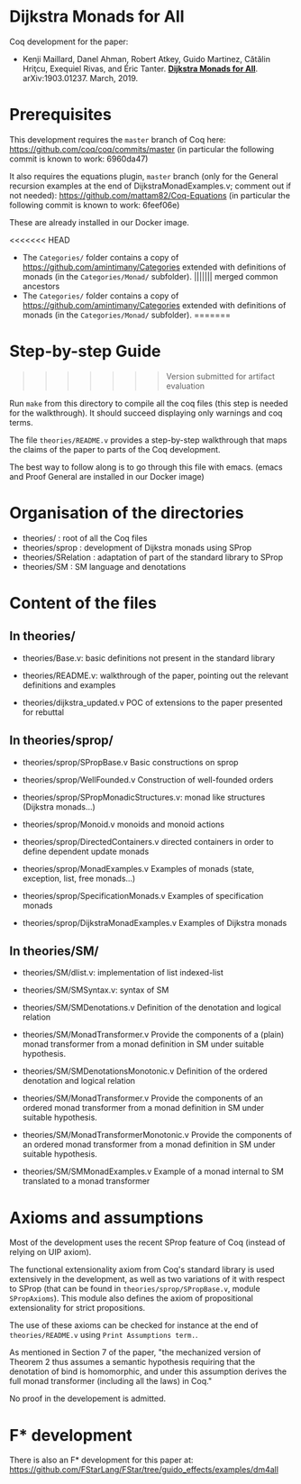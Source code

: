# Dijkstra Monads for All

Coq development for the paper:
- Kenji Maillard, Danel Ahman, Robert Atkey, Guido Martinez,
  Cătălin Hriţcu, Exequiel Rivas, and Éric Tanter.
  **[Dijkstra Monads for All](https://arxiv.org/abs/1903.01237)**.
  arXiv:1903.01237. March, 2019.


# Prerequisites

This development requires the `master` branch of Coq here:
https://github.com/coq/coq/commits/master
(in particular the following commit is known to work: 6960da47)

It also requires the equations plugin, `master` branch (only for the
General recursion examples at the end of DijkstraMonadExamples.v;
comment out if not needed): https://github.com/mattam82/Coq-Equations
(in particular the following commit is known to work: 6feef06e)

These are already installed in our Docker image.


<<<<<<< HEAD
* The `Categories/` folder contains a copy of
  https://github.com/amintimany/Categories extended with definitions
  of monads (in the `Categories/Monad/` subfolder).
||||||| merged common ancestors
* The `Categories/` folder contains a copy of
  https://github.com/amintimany/Categories extended with definitions
  of monads (in the `Categories/Monad/` subfolder). 
=======
# Step-by-step Guide
>>>>>>> Version submitted for artifact evaluation

Run `make` from this directory to compile all the coq files
(this step is needed for the walkthrough). It should succeed
displaying only warnings and coq terms.

The file `theories/README.v` provides a step-by-step walkthrough
that maps the claims of the paper to parts of the Coq development.

The best way to follow along is to go through this file with emacs.
(emacs and Proof General are installed in our Docker image)


# Organisation of the directories

- theories/          : root of all the Coq files
- theories/sprop     : development of Dijkstra monads using SProp
- theories/SRelation : adaptation of part of the standard library to SProp
- theories/SM        : SM language and denotations


# Content of the files

## In theories/

* theories/Base.v:
  basic definitions not present in the standard library

* theories/README.v:
  walkthrough of the paper, pointing out the relevant definitions and examples

* theories/dijkstra_updated.v
  POC of extensions to the paper presented for rebuttal


## In theories/sprop/

* theories/sprop/SPropBase.v
  Basic constructions on sprop

* theories/sprop/WellFounded.v
  Construction of well-founded orders

* theories/sprop/SPropMonadicStructures.v:
  monad like structures (Dijkstra monads...)

* theories/sprop/Monoid.v
  monoids and monoid actions

* theories/sprop/DirectedContainers.v
  directed containers in order to define dependent update monads

* theories/sprop/MonadExamples.v
  Examples of monads (state, exception, list, free monads...)

* theories/sprop/SpecificationMonads.v
  Examples of specification monads

* theories/sprop/DijkstraMonadExamples.v
  Examples of Dijkstra monads

## In theories/SM/

* theories/SM/dlist.v:
  implementation of list indexed-list

* theories/SM/SMSyntax.v:
  syntax of SM

* theories/SM/SMDenotations.v
  Definition of the denotation and logical relation

* theories/SM/MonadTransformer.v
  Provide the components of a (plain) monad transformer
  from a monad definition in SM under suitable hypothesis.

* theories/SM/SMDenotationsMonotonic.v
  Definition of the ordered denotation and logical relation

* theories/SM/MonadTransformer.v
  Provide the components of an ordered monad transformer
  from a monad definition in SM under suitable hypothesis.

* theories/SM/MonadTransformerMonotonic.v
  Provide the components of an ordered monad transformer
  from a monad definition in SM under suitable hypothesis.

* theories/SM/SMMonadExamples.v
  Example of a monad internal to SM translated to a monad transformer


# Axioms and assumptions

Most of the development uses the recent SProp feature of Coq (instead of relying on UIP axiom).

The functional extensionality axiom from Coq's standard library is used
extensively in the development, as well as two variations of it with
respect to SProp (that can be found in `theories/sprop/SPropBase.v`, module `SPropAxioms`).
This module also defines the axiom of propositional extensionality
for strict propositions.

The use of these axioms can be checked for instance at the end of
`theories/README.v` using `Print Assumptions term.`.

As mentioned in Section 7 of the paper, "the mechanized version of
Theorem 2 thus assumes a semantic hypothesis requiring that the
denotation of bind is homomorphic, and under this assumption derives
the full monad transformer (including all the laws) in Coq."

No proof in the developement is admitted.

# F* development

There is also an F* development for this paper at:
https://github.com/FStarLang/FStar/tree/guido_effects/examples/dm4all
